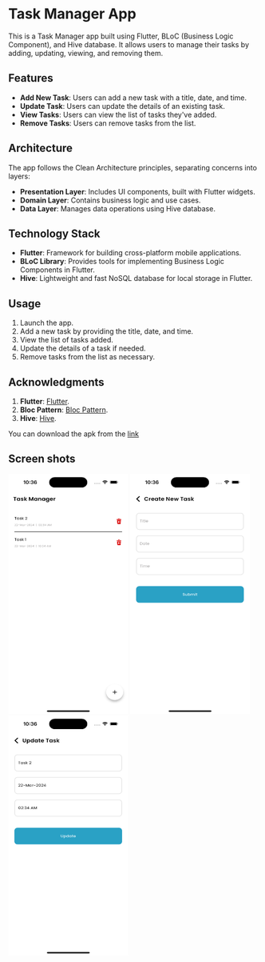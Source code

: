 # Task Manager App

This is a Task Manager app built using Flutter, BLoC (Business Logic Component), and Hive database. It allows users to manage their tasks by adding, updating, viewing, and removing them.



## Features

- **Add New Task**: Users can add a new task with a title, date, and time.
- **Update Task**: Users can update the details of an existing task.
- **View Tasks**: Users can view the list of tasks they've added.
- **Remove Tasks**: Users can remove tasks from the list.




## Architecture

The app follows the Clean Architecture principles, separating concerns into layers:

- **Presentation Layer**: Includes UI components, built with Flutter widgets.
- **Domain Layer**: Contains business logic and use cases.
- **Data Layer**: Manages data operations using Hive database.




## Technology Stack

- **Flutter**: Framework for building cross-platform mobile applications.
- **BLoC Library**: Provides tools for implementing Business Logic Components in Flutter.
- **Hive**: Lightweight and fast NoSQL database for local storage in Flutter.




## Usage

1. Launch the app.
2. Add a new task by providing the title, date, and time.
3. View the list of tasks added. 
4. Update the details of a task if needed. 
5. Remove tasks from the list as necessary.





## Acknowledgments

1. **Flutter**: [Flutter](https://flutter.dev/).
2. **Bloc Pattern**: [Bloc Pattern](https://bloclibrary.dev/).
2. **Hive**: [Hive](https://pub.dev/packages/hive).



You can download the apk from the [link](https://drive.google.com/file/d/1zRbJz9VcpoUtqquS8GTcu89Z4L8hY52C/view?usp=sharing)




## Screen shots
<img src="readMeAsset/main.png" width="240em" height="480em" > 
<img src="readMeAsset/addTask.png" width="240em" height="480em" > 
<img src="readMeAsset/updateTask.png" width="240em" height="480em">
